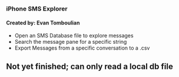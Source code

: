 ﻿
### iPhone SMS Explorer
#### Created by: Evan Tomboulian

- Open an SMS Database file to explore messages
- Search the message pane for a specific string
- Export Messages from a specific conversation to a .csv

## Not yet finished; can only read a local db file

